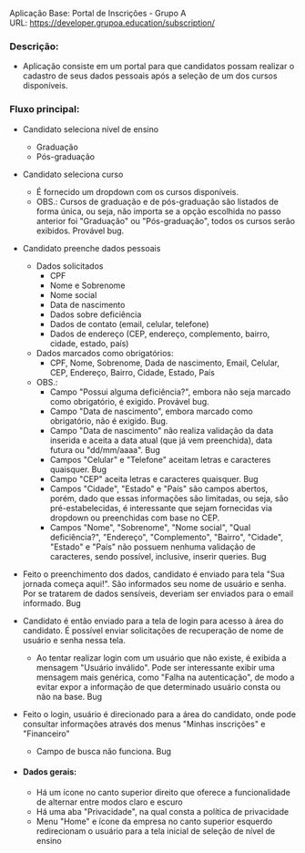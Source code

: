 Aplicação Base: Portal de Inscrições - Grupo A
<br>
URL: https://developer.grupoa.education/subscription/

### Descrição:

- Aplicação consiste em um portal para que candidatos possam realizar o cadastro de seus dados pessoais após a seleção de um dos cursos disponíveis.

### Fluxo principal:

- Candidato seleciona nível de ensino
    - Graduação
    - Pós-graduação
- Candidato seleciona curso
    - É fornecido um dropdown com os cursos disponíveis.
    - OBS.: Cursos de graduação e de pós-graduação são listados de forma única, ou seja, não importa se a opção escolhida no passo anterior foi "Graduação" ou "Pós-graduação", todos os cursos serão exibidos. Provável bug.
- Candidato preenche dados pessoais
    - Dados solicitados
        - CPF
        - Nome e Sobrenome
        - Nome social
        - Data de nascimento
        - Dados sobre deficiência
        - Dados de contato (email, celular, telefone)
        - Dados de endereço (CEP, endereço, complemento, bairro, cidade, estado, país)
    - Dados marcados como obrigatórios:
        - CPF, Nome, Sobrenome, Dada de nascimento, Email, Celular, CEP, Endereço, Bairro, Cidade, Estado, País
    - OBS.:
        - Campo "Possui alguma deficiência?", embora não seja marcado como obrigatório, é exigido. Provável bug.
        - Campo "Data de nascimento", embora marcado como obrigatório, não é exigido. Bug.
        - Campo "Data de nascimento" não realiza validação da data inserida e aceita a data atual (que já vem preenchida), data futura ou "dd/mm/aaaa". Bug
        - Campos "Celular" e "Telefone" aceitam letras e caracteres quaisquer. Bug
        - Campo "CEP" aceita letras e caracteres quaisquer. Bug
        - Campos "Cidade", "Estado" e "País" são campos abertos, porém, dado que essas informações são limitadas, ou seja, são pré-estabelecidas, é interessante que sejam fornecidas via dropdown ou preenchidas com base no CEP.
        - Campos "Nome", "Sobrenome", "Nome social", "Qual deficiência?", "Endereço", "Complemento", "Bairro", "Cidade", "Estado" e "País" não possuem nenhuma validação de caracteres, sendo possível, inclusive, inserir queries. Bug
- Feito o preenchimento dos dados, candidato é enviado para tela "Sua jornada começa aqui!". São informados seu nome de usuário e senha. Por se tratarem de dados sensíveis, deveriam ser enviados para o email informado. Bug
- Candidato é então enviado para a tela de login para acesso à área do candidato. É possível enviar solicitações de recuperação de nome de usuário e senha nessa tela.
    - Ao tentar realizar login com um usuário que não existe, é exibida a mensagem "Usuário inválido". Pode ser interessante exibir uma mensagem mais genérica, como "Falha na autenticação", de modo a evitar expor a informação de que determinado usuário consta ou não na base. Bug
- Feito o login, usuário é direcionado para a área do candidato, onde pode consultar informações através dos menus "Minhas inscrições" e "Financeiro"

    - Campo de busca não funciona. Bug

- #### Dados gerais:
    - Há um ícone no canto superior direito que oferece a funcionalidade de alternar entre modos claro e escuro
    - Há uma aba "Privacidade", na qual consta a política de privacidade
    - Menu "Home" e ícone da empresa no canto superior esquerdo redirecionam o usuário para a tela inicial de seleção de nível de ensino
